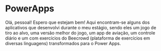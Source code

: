 # PowerApps


Olá, pessoal! Espero que estejam bem!
Aqui encontram-se alguns dos aplicativos que desenvolvi durante o meu estágio, sendo eles um jogo de tiro ao alvo, uma versão melhor do jogo, um app de aviação, um controle diário e um com exercícios do Beecrowd (plataforma de exercícios em diversas linguagens) transformados para o Power Apps.

##

